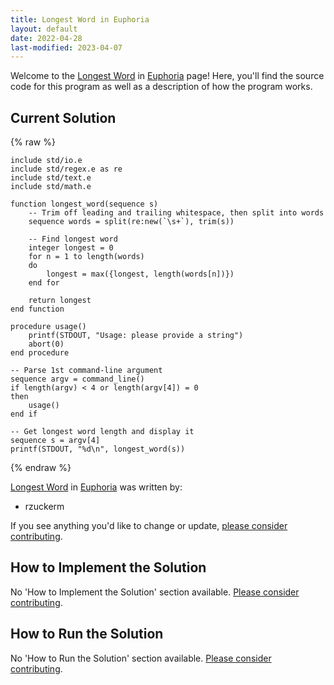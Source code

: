 ```yaml
---
title: Longest Word in Euphoria
layout: default
date: 2022-04-28
last-modified: 2023-04-07
---
```


Welcome to the [Longest Word](https://sampleprograms.io/projects/longest-word) in [Euphoria](https://sampleprograms.io/languages/euphoria) page! Here, you'll find the source code for this program as well as a description of how the program works.

## Current Solution

{% raw %}

```euphoria
include std/io.e
include std/regex.e as re
include std/text.e
include std/math.e

function longest_word(sequence s)
    -- Trim off leading and trailing whitespace, then split into words
    sequence words = split(re:new(`\s+`), trim(s))

    -- Find longest word
    integer longest = 0
    for n = 1 to length(words)
    do
        longest = max({longest, length(words[n])})
    end for

    return longest
end function

procedure usage()
    printf(STDOUT, "Usage: please provide a string")
    abort(0)
end procedure

-- Parse 1st command-line argument
sequence argv = command_line()
if length(argv) < 4 or length(argv[4]) = 0
then
    usage()
end if

-- Get longest word length and display it
sequence s = argv[4]
printf(STDOUT, "%d\n", longest_word(s))
```

{% endraw %}

[Longest Word](https://sampleprograms.io/projects/longest-word) in [Euphoria](https://sampleprograms.io/languages/euphoria) was written by:

- rzuckerm

If you see anything you'd like to change or update, [please consider contributing](https://github.com/TheRenegadeCoder/sample-programs).

## How to Implement the Solution

No 'How to Implement the Solution' section available. [Please consider contributing](https://github.com/TheRenegadeCoder/sample-programs-website).

## How to Run the Solution

No 'How to Run the Solution' section available. [Please consider contributing](https://github.com/TheRenegadeCoder/sample-programs-website).